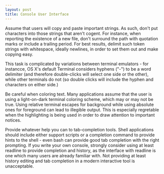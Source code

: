 ```yaml
---
layout: post
title: Console User Interface
---
```


Assume that users will copy and paste important strings. As such, don't put
characters into those strings that aren't cogent. For instance, when reporting
the existence of a new file, don't surround the path with quotation marks or
include a trailing period. For best results, delimit such token strings with
whitespace, ideally newlines, in order to set them out and make copying easy.

This task is complicated by variations between terminal emulators - for
instancce, OS X's default Terminal considers hyphens ("-") to be a word
delimiter (and therefore double-clicks will select one side or the other),
while other terminals do not (so double clicks will include the hyphen and
characters on either side.)

Be careful when coloring text. Many applications assume that the user is using
a light-on-dark terminal coloring scheme, which may or may not be true. Using
relative terminal escapes for background while using absolute ones for
foreground can lead to illegible output. This is especially regretable when the
highlighting is being used in order to draw attention to important notices.

Provide whatever help you can to tab-completion tools. Shell applications
should include either support scripts or a completion command to provide hints
to the shell - even bash can provide good tab completion with the right
prompting. If you write your own console, strongly consider using at least
readline to provide completion and history, as the interface with readline is
one which many users are already familiar with. Not providing at least history
editing and tab completion in a modern interactive tool is unacceptable.
